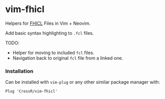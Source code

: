 # vim-fhicl

Helpers for [FHICL](https://cdcvs.fnal.gov/redmine/projects/fhicl/wiki) Files in Vim + Neovim.

Add basic syntax highlighting to `.fcl` files.

TODO:
 * Helper for moving to included `fcl` files.
 * Navigation back to original `fcl` file from a linked one.

### Installation

Can be installed with `vim-plug` or any other similar package manager with:

```
Plug 'CrossR/vim-fhicl'
```
